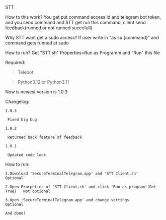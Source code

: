STT

How to this work?
 You get put command access id and telegram bot token, and 
 you send command and STT get run this command, client send feedback(runned or not runned succefull)

Why STT want get a sudo access?
 If user write in "as su {command}" and command gets runned at sudo

How to run?
 Get "STT.sh" Properties>Run as Programm and "Run" this file

Required:
>Telebot

>Python3.12 or Python3.11

Now is newest version is 1.0.3

Changelog:
    
    1.0.3

     Fixed big bug
    
    1.0.2

     Returned back feature of feedback
    
    1.0.1
    
     Updated code look

How to run:

    1.Download 'SecureTerminalTelegram.app' and 'STT Client.sh'                 Optional

    2.Open Prorpeties of 'STT Client.sh' and click 'Run as program'(Get True)   Not optional

    3.Open 'SecureTerminalTelegram.app' and change settings                     Optional

    And done!
